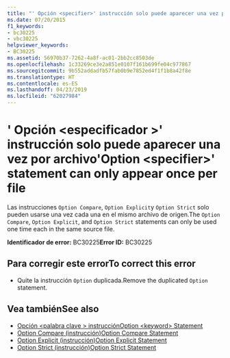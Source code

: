 ```yaml
---
title: "' Opción <specifier>' instrucción solo puede aparecer una vez por archivo"
ms.date: 07/20/2015
f1_keywords:
- bc30225
- vbc30225
helpviewer_keywords:
- BC30225
ms.assetid: 56970b37-7262-4a8f-ac01-2bb2cc8503de
ms.openlocfilehash: 1c33269ce3e2a851e0107f161b699fe04c977867
ms.sourcegitcommit: 9b552addadfb57fab0b9e7852ed4f1f1b8a42f8e
ms.translationtype: HT
ms.contentlocale: es-ES
ms.lasthandoff: 04/23/2019
ms.locfileid: "62027984"
---
```

# <a name="option-specifier-statement-can-only-appear-once-per-file"></a><span data-ttu-id="858e2-102">' Opción \<especificador >' instrucción solo puede aparecer una vez por archivo</span><span class="sxs-lookup"><span data-stu-id="858e2-102">'Option \<specifier>' statement can only appear once per file</span></span>
<span data-ttu-id="858e2-103">Las instrucciones `Option Compare`, `Option Explicit`y `Option Strict` solo pueden usarse una vez cada una en el mismo archivo de origen.</span><span class="sxs-lookup"><span data-stu-id="858e2-103">The `Option Compare`, `Option Explicit`, and `Option Strict` statements can only be used one time each in the same source file.</span></span>  
  
 <span data-ttu-id="858e2-104">**Identificador de error:** BC30225</span><span class="sxs-lookup"><span data-stu-id="858e2-104">**Error ID:** BC30225</span></span>  
  
## <a name="to-correct-this-error"></a><span data-ttu-id="858e2-105">Para corregir este error</span><span class="sxs-lookup"><span data-stu-id="858e2-105">To correct this error</span></span>  
  
- <span data-ttu-id="858e2-106">Quite la instrucción `Option` duplicada.</span><span class="sxs-lookup"><span data-stu-id="858e2-106">Remove the duplicated `Option` statement.</span></span>  
  
## <a name="see-also"></a><span data-ttu-id="858e2-107">Vea también</span><span class="sxs-lookup"><span data-stu-id="858e2-107">See also</span></span>

- [<span data-ttu-id="858e2-108">Opción \<palabra clave > instrucción</span><span class="sxs-lookup"><span data-stu-id="858e2-108">Option \<keyword> Statement</span></span>](../../visual-basic/language-reference/statements/option-keyword-statement.md)
- [<span data-ttu-id="858e2-109">Option Compare (instrucción)</span><span class="sxs-lookup"><span data-stu-id="858e2-109">Option Compare Statement</span></span>](../../visual-basic/language-reference/statements/option-compare-statement.md)
- [<span data-ttu-id="858e2-110">Option Explicit (instrucción)</span><span class="sxs-lookup"><span data-stu-id="858e2-110">Option Explicit Statement</span></span>](../../visual-basic/language-reference/statements/option-explicit-statement.md)
- [<span data-ttu-id="858e2-111">Option Strict (instrucción)</span><span class="sxs-lookup"><span data-stu-id="858e2-111">Option Strict Statement</span></span>](../../visual-basic/language-reference/statements/option-strict-statement.md)
